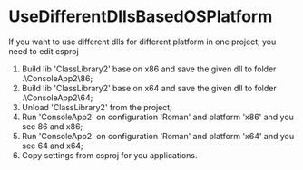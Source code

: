 # UseDifferentDllsBasedOSPlatform
If you want to use different dlls for different platform in one project, you need to edit csproj

1. Build lib 'ClassLibrary2' base on x86 and save the given dll to folder .\ConsoleApp2\86;
2. Build lib 'ClassLibrary2' base on x64 and save the given dll to folder .\ConsoleApp2\64;
3. Unload 'ClassLibrary2' from the project;
4. Run 'ConsoleApp2' on configuration 'Roman' and platform 'x86' and you see 86 and x86;
5. Run 'ConsoleApp2' on configuration 'Roman' and platform 'x64' and you see 64 and x64;
6. Copy settings from csproj for you applications.
